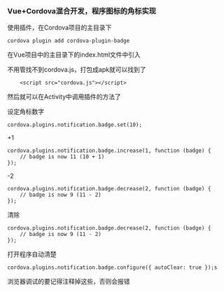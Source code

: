 ### Vue+Cordova混合开发，程序图标的角标实现

使用插件，在Cordova项目的主目录下

```
cordova plugin add cordova-plugin-badge
```

在Vue项目中的主目录下的index.html文件中引入

不用管找不到cordova.js，打包成apk就可以找到了

```
    <script src="cordova.js"></script>
```



然后就可以在Activity中调用插件的方法了

设定角标数字

```
cordova.plugins.notification.badge.set(10);
```

+1

```
cordova.plugins.notification.badge.increase(1, function (badge) {
    // badge is now 11 (10 + 1)
});
```

-2

```
cordova.plugins.notification.badge.decrease(2, function (badge) {
    // badge is now 9 (11 - 2)
});
```

清除

```
cordova.plugins.notification.badge.decrease(2, function (badge) {
    // badge is now 9 (11 - 2)
});
```

打开程序自动清楚

```
cordova.plugins.notification.badge.configure({ autoClear: true });s
```

浏览器调试的要记得注释掉这些，否则会报错